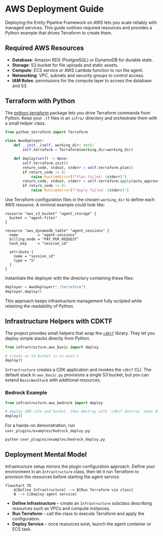 # AWS Deployment Guide

Deploying the Entity Pipeline Framework on AWS lets you scale reliably with managed services. This guide outlines required resources and provides a Python example that drives Terraform to create them.

## Required AWS Resources

- **Database**: Amazon RDS (PostgreSQL) or DynamoDB for durable state.
- **Storage**: S3 bucket for file uploads and static assets.
- **Compute**: ECS service or AWS Lambda function to run the agent.
- **Networking**: VPC, subnets and security groups to control access.
- **IAM Roles**: permissions for the compute layer to access the database and S3.

## Terraform with Python

The [python-terraform](https://github.com/beelit94/python-terraform) package lets you drive Terraform commands from Python. Keep your `.tf` files in an `infra/` directory and orchestrate them with a small helper class.

```python
from python_terraform import Terraform

class AwsDeployer:
    def __init__(self, working_dir: str):
        self.terraform = Terraform(working_dir=working_dir)

    def deploy(self) -> None:
        self.terraform.init()
        return_code, stdout, stderr = self.terraform.plan()
        if return_code != 0:
            raise RuntimeError(f"Plan failed: {stderr}")
        return_code, stdout, stderr = self.terraform.apply(auto_approve=True)
        if return_code != 0:
            raise RuntimeError(f"Apply failed: {stderr}")
```

Use Terraform configuration files in the chosen `working_dir` to define each AWS resource. A minimal example could look like:

```hcl
resource "aws_s3_bucket" "agent_storage" {
  bucket = "agent-files"
}

resource "aws_dynamodb_table" "agent_sessions" {
  name         = "agent-sessions"
  billing_mode = "PAY_PER_REQUEST"
  hash_key     = "session_id"

  attribute {
    name = "session_id"
    type = "S"
  }
}
```

Instantiate the deployer with the directory containing these files:

```python
deployer = AwsDeployer("./terraform")
deployer.deploy()
```

This approach keeps infrastructure management fully scripted while retaining the readability of Python.

## Infrastructure Helpers with CDKTF

The project provides small helpers that wrap the [`cdktf`](https://developer.hashicorp.com/terraform/cdktf) library. They let you deploy simple stacks directly from Python.

```python
from infrastructure.aws_basic import deploy

# create an S3 bucket in us-east-1
deploy()
```

`Infrastructure` creates a CDK application and invokes the `cdktf` CLI. The default stack in `aws_basic.py` provisions a single S3 bucket, but you can extend `BasicAwsStack` with additional resources.

### Bedrock Example

```python
from infrastructure.aws_bedrock import deploy

# deploy IAM role and bucket, then destroy with `cdktf destroy` when done
deploy()
```

For a hands-on demonstration, run `user_plugins/examples/bedrock_deploy.py`:

```bash
python user_plugins/examples/bedrock_deploy.py
```

## Deployment Mental Model

Infrastructure setup mirrors the plugin configuration approach. Define your environment in an `Infrastructure` class, then let it run Terraform to provision the resources before starting the agent service.

```mermaid
flowchart TD
    A[Define Infrastructure] --> B[Run Terraform via class]
    B --> C[Deploy agent service]
```

- **Define Infrastructure** – create an `Infrastructure` subclass describing resources such as VPCs and compute instances.
- **Run Terraform** – call the class to execute Terraform and apply the configuration.
- **Deploy Service** – once resources exist, launch the agent container or ECS task.

